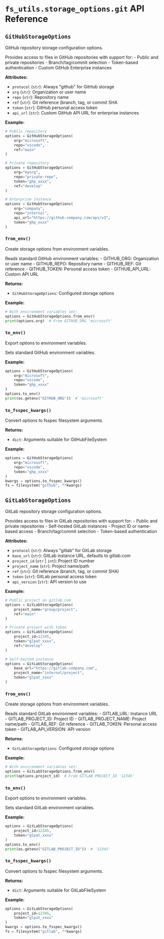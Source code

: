 # `fs_utils.storage_options.git` API Reference

## `GitHubStorageOptions`

GitHub repository storage configuration options.

Provides access to files in GitHub repositories with support for: - Public and private repositories - Branch/tag/commit selection - Token-based authentication - Custom GitHub Enterprise instances

**Attributes:**

- `protocol` (`str`): Always "github" for GitHub storage
- `org` (`str`): Organization or user name
- `repo` (`str`): Repository name
- `ref` (`str`): Git reference (branch, tag, or commit SHA
- `token` (`str`): GitHub personal access token
- `api_url` (`str`): Custom GitHub API URL for enterprise instances

**Example:**
```python
# Public repository
options = GitHubStorageOptions(
    org="microsoft",
    repo="vscode",
    ref="main"
)

# Private repository
options = GitHubStorageOptions(
    org="myorg",
    repo="private-repo",
    token="ghp_xxxx",
    ref="develop"
)

# Enterprise instance
options = GitHubStorageOptions(
    org="company",
    repo="internal",
    api_url="https://github.company.com/api/v3",
    token="ghp_xxxx"
)
```

### `from_env()`

Create storage options from environment variables.

Reads standard GitHub environment variables: - GITHUB_ORG: Organization or user name - GITHUB_REPO: Repository name - GITHUB_REF: Git reference - GITHUB_TOKEN: Personal access token - GITHUB_API_URL: Custom API URL

**Returns:**

- `GitHubStorageOptions`: Configured storage options

**Example:**
```python
# With environment variables set:
options = GitHubStorageOptions.from_env()
print(options.org)  # From GITHUB_ORG 'microsoft'
```

### `to_env()`

Export options to environment variables.

Sets standard GitHub environment variables.

**Example:**
```python
options = GitHubStorageOptions(
    org="microsoft",
    repo="vscode",
    token="ghp_xxxx"
)
options.to_env()
print(os.getenv("GITHUB_ORG"))  # 'microsoft'
```

### `to_fsspec_kwargs()`

Convert options to fsspec filesystem arguments.

**Returns:**

- `dict`: Arguments suitable for GitHubFileSystem

**Example:**
```python
options = GitHubStorageOptions(
    org="microsoft",
    repo="vscode",
    token="ghp_xxxx"
)
kwargs = options.to_fsspec_kwargs()
fs = filesystem("github", **kwargs)
```

## `GitLabStorageOptions`

GitLab repository storage configuration options.

Provides access to files in GitLab repositories with support for: - Public and private repositories - Self-hosted GitLab instances - Project ID or name-based access - Branch/tag/commit selection - Token-based authentication

**Attributes:**

- `protocol` (`str`): Always "gitlab" for GitLab storage
- `base_url` (`str`): GitLab instance URL, defaults to gitlab.com
- `project_id` (`str` | `int`): Project ID number
- `project_name` (`str`): Project name/path
- `ref` (`str`): Git reference (branch, tag, or commit SHA)
- `token` (`str`): GitLab personal access token
- `api_version` (`str`): API version to use

**Example:**
```python
# Public project on gitlab.com
options = GitLabStorageOptions(
    project_name="group/project",
    ref="main"
)

# Private project with token
options = GitLabStorageOptions(
    project_id=12345,
    token="glpat_xxxx",
    ref="develop"
)

# Self-hosted instance
options = GitLabStorageOptions(
    base_url="https://gitlab.company.com",
    project_name="internal/project",
    token="glpat_xxxx"
)
```

### `from_env()`

Create storage options from environment variables.

Reads standard GitLab environment variables: - GITLAB_URL: Instance URL - GITLAB_PROJECT_ID: Project ID - GITLAB_PROJECT_NAME: Project name/path - GITLAB_REF: Git reference - GITLAB_TOKEN: Personal access token - GITLAB_API_VERSION: API version

**Returns:**

- `GitLabStorageOptions`: Configured storage options

**Example:**
```python
# With environment variables set:
options = GitLabStorageOptions.from_env()
print(options.project_id)  # From GITLAB_PROJECT_ID '12345'
```

### `to_env()`

Export options to environment variables.

Sets standard GitLab environment variables.

**Example:**
```python
options = GitLabStorageOptions(
    project_id=12345,
    token="glpat_xxxx"
)
options.to_env()
print(os.getenv("GITLAB_PROJECT_ID"))  # '12345'
```

### `to_fsspec_kwargs()`

Convert options to fsspec filesystem arguments.

**Returns:**

- `dict`: Arguments suitable for GitLabFileSystem

**Example:**
```python
options = GitLabStorageOptions(
    project_id=12345,
    token="glpat_xxxx"
)
kwargs = options.to_fsspec_kwargs()
fs = filesystem("gitlab", **kwargs)
```